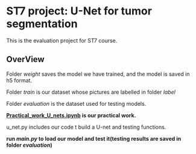 # ST7 project: U-Net for tumor segmentation

This is the evaluation project for ST7 course.

## OverView

Folder *weight* saves the model we have trained, and the model is saved in h5 format.

Folder *train* is our dataset whose pictures are labelled in folder *label*

Folder *evaluation* is the dataset used for testing models.

**[Practical_work_U_nets.ipynb](https://github.com/XinjianOUYANG/UNet-ST7/blob/3dcf3062dafbcb53568e2953aff2c2195b6ba356/U_nets.ipynb) is our practical work.**

u_net.py includes our code t build a U-net and testing functions.

**run *main.py* to load our model and test it(testing results are saved in folder *evaluation*)**
